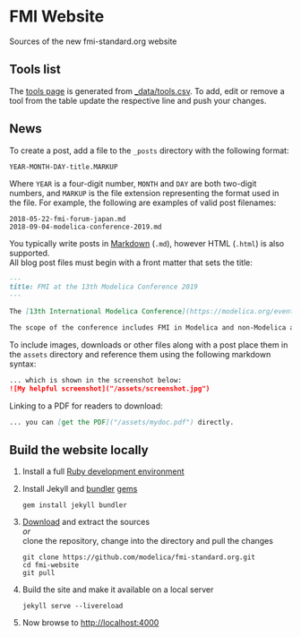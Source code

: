 # FMI Website

Sources of the new fmi-standard.org website

## Tools list

The [tools page](https://fmi-standard.org/tools/) is generated from [_data/tools.csv](_data/tools.csv). To add, edit or remove a tool from the table update the respective line and push your changes.

## News

To create a post, add a file to the `_posts` directory with the following format:

```
YEAR-MONTH-DAY-title.MARKUP
```

Where `YEAR` is a four-digit number, `MONTH` and `DAY` are both two-digit numbers, and `MARKUP` is the file extension representing the format used in the file.
For example, the following are examples of valid post filenames:

```
2018-05-22-fmi-forum-japan.md
2018-09-04-modelica-conference-2019.md
```

You typically write posts in [Markdown](https://daringfireball.net/projects/markdown/) (`.md`), however HTML (`.html`) is also supported.  
All blog post files must begin with a front matter that sets the title:

```markdown
---
title: FMI at the 13th Modelica Conference 2019
---

The [13th International Modelica Conference](https://modelica.org/events/modelica2019) will be held at [OTH Regensburg](https://www.oth-regensburg.de/en.html), Germany, March 4–6, 2019.

The scope of the conference includes FMI in Modelica and non-Modelica applications and tools.
```

To include images, downloads or other files along with a post place them in the `assets` directory and reference them using the following markdown syntax:

```markdown
... which is shown in the screenshot below:
![My helpful screenshot]("/assets/screenshot.jpg")
```

Linking to a PDF for readers to download:

```markdown
... you can [get the PDF]("/assets/mydoc.pdf") directly.
```

## Build the website locally

1. Install a full [Ruby development environment](https://www.ruby-lang.org/en/downloads/)

2. Install Jekyll and [bundler](https://jekyllrb.com/docs/ruby-101/#bundler) [gems](https://jekyllrb.com/docs/ruby-101/#gems)
   ```
   gem install jekyll bundler
   ```

3. [Download](https://github.com/modelica/fmi-standard.org/archive/master.zip) and extract the sources  
   *or*  
   clone the repository, change into the directory and pull the changes
   ```
   git clone https://github.com/modelica/fmi-standard.org.git
   cd fmi-website
   git pull
   ```

4. Build the site and make it available on a local server
   ```
   jekyll serve --livereload
   ```

5. Now browse to [http://localhost:4000](http://localhost:4000)

